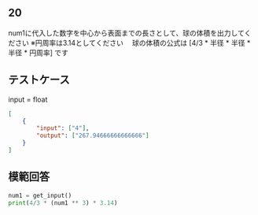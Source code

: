 ## 20

num1に代入した数字を中心から表面までの長さとして、球の体積を出力してください
※円周率は3.14としてください
　球の体積の公式は [4/3 * 半径 * 半径 * 半径 * 円周率] です

## テストケース
input = float
```json
[
	{
		"input": ["4"],
		"output": ["267.94666666666666"]
	}
]
```

## 模範回答
```python
num1 = get_input()
print(4/3 * (num1 ** 3) * 3.14)
```